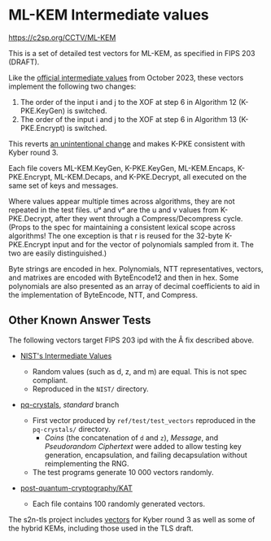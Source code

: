 # ML-KEM Intermediate values

https://c2sp.org/CCTV/ML-KEM

This is a set of detailed test vectors for ML-KEM, as specified in
FIPS 203 (DRAFT).

Like the [official intermediate values](https://csrc.nist.gov/csrc/media/Projects/post-quantum-cryptography/documents/example-files/PQC%20Intermediate%20Values.zip)
from October 2023, these vectors implement the following two changes:

1. The order of the input i and j to the XOF at step 6 in
    Algorithm 12 (K-PKE.KeyGen) is switched.
2. The order of the input i and j to the XOF at step 6 in
    Algorithm 13 (K-PKE.Encrypt) is switched.

This reverts [an unintentional change](https://groups.google.com/a/list.nist.gov/g/pqc-forum/c/s-C-zIAeKfE/m/eZJmXYsSAQAJ)
and makes K-PKE consistent with Kyber round 3.

Each file covers ML-KEM.KeyGen, K-PKE.KeyGen, ML-KEM.Encaps, K-PKE.Encrypt,
ML-KEM.Decaps, and K-PKE.Decrypt, all executed on the same set of keys and
messages.

Where values appear multiple times across algorithms, they are not repeated in
the test files. uᵈ and vᵈ are the u and v values from K-PKE.Decrypt, after they
went through a Compress/Decompress cycle. (Props to the spec for maintaining a
consistent lexical scope across algorithms! The one exception is that r is
reused for the 32-byte K-PKE.Encrypt input and for the vector of polynomials
sampled from it. The two are easily distinguished.)

Byte strings are encoded in hex. Polynomials, NTT representatives, vectors, and
matrixes are encoded with ByteEncode12 and then in hex. Some polynomials are
also presented as an array of decimal coefficients to aid in the implementation
of ByteEncode, NTT, and Compress.

## Other Known Answer Tests

The following vectors target FIPS 203 ipd with the Â fix described above.

* [NIST's Intermediate Values](https://csrc.nist.gov/Projects/post-quantum-cryptography/post-quantum-cryptography-standardization/example-files)
    * Random values (such as d, z, and m) are equal. This is not spec compliant.
    * Reproduced in the `NIST/` directory.

* [pq-crystals](https://github.com/pq-crystals/kyber), *standard* branch
    * First vector produced by `ref/test/test_vectors` reproduced in the
      `pq-crystals/` directory.
        * *Coins* (the concatenation of `d` and `z`), *Message*, and
          *Pseudorandom Ciphertext* were added to allow testing key generation,
          encapsulation, and failing decapsulation without reimplementing the RNG.
    * The test programs generate 10 000 vectors randomly.

* [post-quantum-cryptography/KAT](https://github.com/post-quantum-cryptography/KAT/tree/main/MLKEM)
    * Each file contains 100 randomly generated vectors.

The s2n-tls project includes
[vectors](https://github.com/aws/s2n-tls/tree/a6517c5fe97b1aa1898f2233498613dd53735bd8/tests/unit/kats)
for Kyber round 3 as well as some of the hybrid KEMs, including those used in
the TLS draft.

